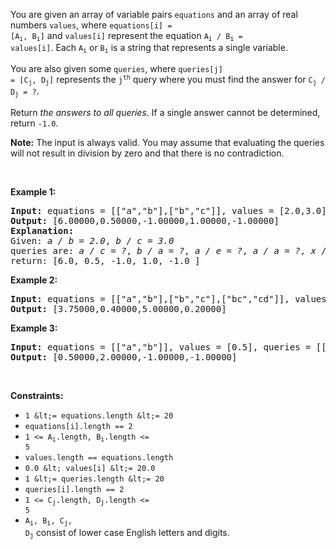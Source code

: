 You are given an array of variable pairs `` equations `` and an array of real numbers `` values ``, where <code>equations[i] = [A<sub>i</sub>, B<sub>i</sub>]</code> and `` values[i] `` represent the equation <code>A<sub>i</sub> / B<sub>i</sub> = values[i]</code>. Each <code>A<sub>i</sub></code> or <code>B<sub>i</sub></code> is a string that represents a single variable.

You are also given some `` queries ``, where <code>queries[j] = [C<sub>j</sub>, D<sub>j</sub>]</code> represents the <code>j<sup>th</sup></code> query where you must find the answer for <code>C<sub>j</sub> / D<sub>j</sub> = ?</code>.

Return _the answers to all queries_. If a single answer cannot be determined, return `` -1.0 ``.

__Note:__ The input is always valid. You may assume that evaluating the queries will not result in division by zero and that there is no contradiction.

&nbsp;

__Example 1:__

<pre>
<strong>Input:</strong> equations = [["a","b"],["b","c"]], values = [2.0,3.0], queries = [["a","c"],["b","a"],["a","e"],["a","a"],["x","x"]]
<strong>Output:</strong> [6.00000,0.50000,-1.00000,1.00000,-1.00000]
<strong>Explanation:</strong> 
Given: <em>a / b = 2.0</em>, <em>b / c = 3.0</em>
queries are: <em>a / c = ?</em>, <em>b / a = ?</em>, <em>a / e = ?</em>, <em>a / a = ?</em>, <em>x / x = ?</em>
return: [6.0, 0.5, -1.0, 1.0, -1.0 ]
</pre>

__Example 2:__

<pre>
<strong>Input:</strong> equations = [["a","b"],["b","c"],["bc","cd"]], values = [1.5,2.5,5.0], queries = [["a","c"],["c","b"],["bc","cd"],["cd","bc"]]
<strong>Output:</strong> [3.75000,0.40000,5.00000,0.20000]
</pre>

__Example 3:__

<pre>
<strong>Input:</strong> equations = [["a","b"]], values = [0.5], queries = [["a","b"],["b","a"],["a","c"],["x","y"]]
<strong>Output:</strong> [0.50000,2.00000,-1.00000,-1.00000]
</pre>

&nbsp;

__Constraints:__

*   `` 1 &lt;= equations.length &lt;= 20 ``
*   `` equations[i].length == 2 ``
*   <code>1 &lt;= A<sub>i</sub>.length, B<sub>i</sub>.length &lt;= 5</code>
*   `` values.length == equations.length ``
*   `` 0.0 &lt; values[i] &lt;= 20.0 ``
*   `` 1 &lt;= queries.length &lt;= 20 ``
*   `` queries[i].length == 2 ``
*   <code>1 &lt;= C<sub>j</sub>.length, D<sub>j</sub>.length &lt;= 5</code>
*   <code>A<sub>i</sub>, B<sub>i</sub>, C<sub>j</sub>, D<sub>j</sub></code> consist of lower case English letters and digits.